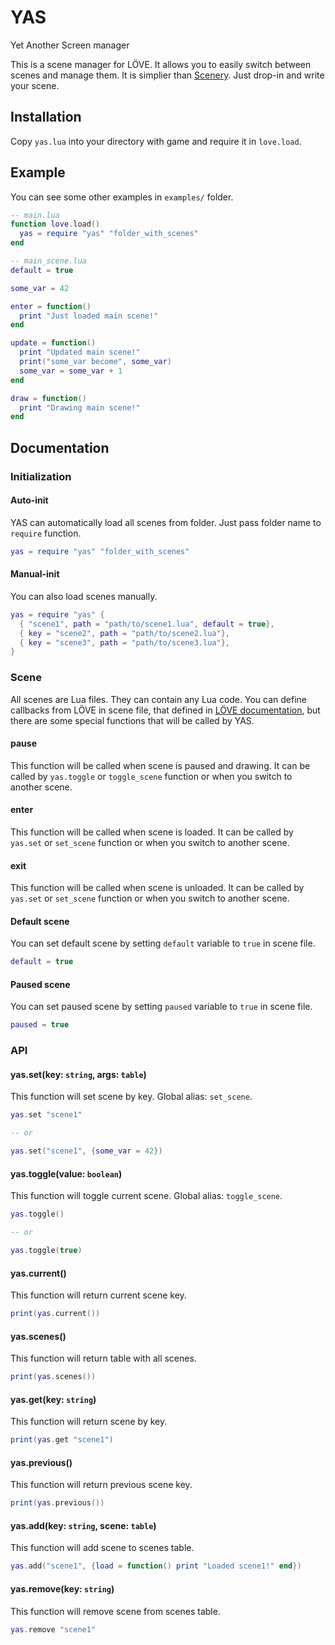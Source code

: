 # YAS
Yet Another Screen manager

This is a scene manager for LÖVE. It allows you to easily switch between scenes and manage them. It is simplier than [Scenery](https://github.com/paltze/scenery). 
Just drop-in and write your scene.

## Installation
Copy `yas.lua` into your directory with game and require it in `love.load`.

## Example
You can see some other examples in `examples/` folder.

```lua
-- main.lua
function love.load()
  yas = require "yas" "folder_with_scenes"
end
```

```lua
-- main_scene.lua
default = true

some_var = 42

enter = function()
  print "Just loaded main scene!"
end

update = function()
  print "Updated main scene!"
  print("some_var become", some_var)
  some_var = some_var + 1
end

draw = function()
  print "Drawing main scene!"
end
```

## Documentation
### Initialization
#### Auto-init
YAS can automatically load all scenes from folder. Just pass folder name to `require` function.
```lua
yas = require "yas" "folder_with_scenes"
```

#### Manual-init
You can also load scenes manually.
```lua
yas = require "yas" {
  { "scene1", path = "path/to/scene1.lua", default = true},
  { key = "scene2", path = "path/to/scene2.lua"},
  { key = "scene3", path = "path/to/scene3.lua"},
}
```

### Scene
All scenes are Lua files. They can contain any Lua code. 
You can define callbacks from LÖVE in scene file, that defined in [LÖVE documentation](https://love2d.org/wiki/Category:Callbacks), but there are some special functions that will be called by YAS.

#### **pause**
This function will be called when scene is paused and drawing. It can be called by `yas.toggle` or `toggle_scene` function or when you switch to another scene.

#### **enter**
This function will be called when scene is loaded. It can be called by `yas.set` or `set_scene` function or when you switch to another scene.

#### **exit**
This function will be called when scene is unloaded. It can be called by `yas.set` or `set_scene` function or when you switch to another scene.

#### Default scene
You can set default scene by setting `default` variable to `true` in scene file.
```lua
default = true
```

#### Paused scene
You can set paused scene by setting `paused` variable to `true` in scene file.
```lua
paused = true
```

### API
#### yas.set(key: `string`, args: `table`)
This function will set scene by key.
Global alias: `set_scene`.
```lua
yas.set "scene1"

-- or

yas.set("scene1", {some_var = 42})
```

#### yas.toggle(value: `boolean`)
This function will toggle current scene.
Global alias: `toggle_scene`.
```lua
yas.toggle()

-- or

yas.toggle(true)
```

#### yas.current()
This function will return current scene key.
```lua
print(yas.current())
```

#### yas.scenes()
This function will return table with all scenes.
```lua
print(yas.scenes())
```

#### yas.get(key: `string`)
This function will return scene by key.
```lua
print(yas.get "scene1")
```

#### yas.previous()
This function will return previous scene key.
```lua
print(yas.previous())
```

#### yas.add(key: `string`, scene: `table`)
This function will add scene to scenes table.
```lua
yas.add("scene1", {load = function() print "Loaded scene1!" end})
```

#### yas.remove(key: `string`)
This function will remove scene from scenes table.
```lua
yas.remove "scene1"
```
